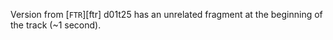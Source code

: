 Version from [`FTR`][ftr] d01t25 has an unrelated fragment at the beginning of the track (~1 second).
